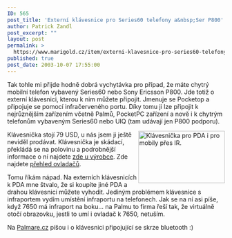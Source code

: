 ```yaml
---
ID: 565
post_title: 'Externí klávesnice pro Series60 telefony a&nbsp;Ser P800'
author: Patrick Zandl
post_excerpt: ""
layout: post
permalink: >
  https://www.marigold.cz/item/externi-klavesnice-pro-series60-telefony-a-ser-p800
published: true
post_date: 2003-10-07 17:55:00
---
```

<P>Tak tohle mi přijde hodně dobrá vychytávka pro případ, že máte chytrý mobilní telefon vybavený Series60 nebo Sony Ericsson P800. Jde totiž o externí klávesnici, kterou k nim můžete připojit. Jmenuje se Pocketop a připojuje se pomocí infračerveného portu. Díky tomu ji lze připojit k nejrůznějším zařízením včetně Palmů, PocketPC zařízení a nově i k chytrým telefonům vybaveným Series60 nebo UIQ (tam udávají jen P800 podporu). </P>
<P><IMG height=121 alt="Klávesnička pro PDA i pro mobily přes IR." src="/wp-content/uploads/pocketkeyb.jpg" width=200 align=right border=0>Klávesnička stojí 79 USD, u nás jsem ji ještě neviděl prodávat. Klávesnička je skádací, překládá se na polovinu a podrobnější informace o ní najdete <A href="http://www.pocketop.net/">zde u výrobce</A>. Zde najdete <A href="http://www.ultimatekeyboard.com/drivers.htm" target=_blank>přehled ovladačů</A>.</P>
<P>Tomu říkám nápad. Na externích klávesnicích k PDA mne štvalo, že si koupíte jiné PDA a drahou klávesnici můžete vyhodit. Jediným problémem klávesnice s infraportem vydím umístění infraportu na telefonech.&#160;Jak se na ní asi píše, když 7650 má infraport na boku... na Palmu to firma řeší tak, že virtuálně otočí obrazovku, jestli to umí i ovladač k 7650, netuším.</P>
<P>Na <A href="http://palmare.idnes.cz/PalmOS/PalmOS_Hardware/btkeyboard030219.html" target=_blank>Palmare.cz</A> píšou i o klávesnici připojující se skrze bluetooth :)</P>